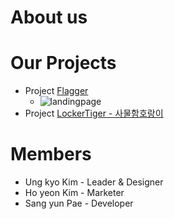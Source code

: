 About us
=============

Our Projects
=============
* Project [Flagger](https://flagger.space)
  * ![landingpage](http://eeel.site/flagger_landing.png)
* Project [LockerTiger - 사물함호랑이](http://lockertiger.herokuapp.com)

Members
=============
* Ung kyo Kim - Leader & Designer
* Ho yeon Kim - Marketer
* Sang yun Pae - Developer
